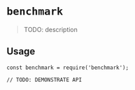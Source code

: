 # `benchmark`

> TODO: description

## Usage

```
const benchmark = require('benchmark');

// TODO: DEMONSTRATE API
```
